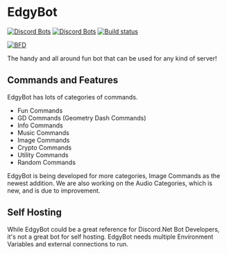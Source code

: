 # EdgyBot

[![Discord Bots](https://discordbots.org/api/widget/status/373163613390897163.svg)](https://discordbots.org/bot/373163613390897163)
[![Discord Bots](https://discordbots.org/api/widget/servers/373163613390897163.svg)](https://discordbots.org/bot/373163613390897163)
[![Build status](https://ci.appveyor.com/api/projects/status/3vrij7icnol81fk1?svg=true)](https://ci.appveyor.com/project/MonstahGames/edgybot)

[![BFD](https://botsfordiscord.com/api/bot/373163613390897163/widget)](https://botsfordiscord.com/bots/373163613390897163)

The handy and all around fun bot that can be used for any kind of server!

 ## Commands and Features
 
 EdgyBot has lots of categories of commands.

* Fun Commands
* GD Commands (Geometry Dash Commands)
* Info Commands
* Music Commands
* Image Commands
* Crypto Commands
* Utility Commands
* Random Commands

EdgyBot is being developed for more categories, Image Commands as the newest addition.
We are also working on the Audio Categories, which is new, and is due to improvement.

## Self Hosting
While EdgyBot could be a great reference for Discord.Net Bot Developers, it's not a great bot for self hosting.
EdgyBot needs multiple Environment Variables and external connections to run.
